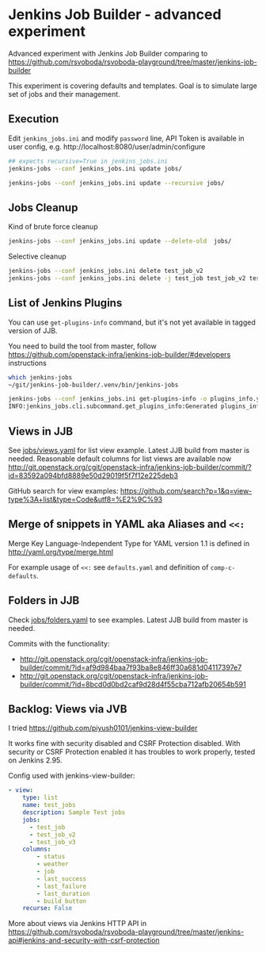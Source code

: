 # Jenkins Job Builder - advanced experiment

Advanced experiment with Jenkins Job Builder comparing to https://github.com/rsvoboda/rsvoboda-playground/tree/master/jenkins-job-builder 

This experiment is covering defaults and templates. Goal is to simulate large set of jobs and their management.

## Execution
Edit `jenkins_jobs.ini` and modify `password` line, API Token is available in user config, e.g. http://localhost:8080/user/admin/configure

```bash
## expects recursive=True in jenkins_jobs.ini
jenkins-jobs --conf jenkins_jobs.ini update jobs/
```

```bash
jenkins-jobs --conf jenkins_jobs.ini update --recursive jobs/
```

## Jobs Cleanup
Kind of brute force cleanup
```bash
jenkins-jobs --conf jenkins_jobs.ini update --delete-old  jobs/
```
Selective cleanup
```bash
jenkins-jobs --conf jenkins_jobs.ini delete test_job_v2
jenkins-jobs --conf jenkins_jobs.ini delete -j test_job test_job_v2 test_job_v3 test-comp-a test-comp-b
```

## List of Jenkins Plugins
You can use `get-plugins-info` command, but it's not yet available in tagged version of JJB.

You need to build the tool from master, follow https://github.com/openstack-infra/jenkins-job-builder/#developers instructions

```bash
which jenkins-jobs 
~/git/jenkins-job-builder/.venv/bin/jenkins-jobs

jenkins-jobs --conf jenkins_jobs.ini get-plugins-info -o plugins_info.yaml
INFO:jenkins_jobs.cli.subcommand.get_plugins_info:Generated plugins_info.yaml file
```

## Views in JJB
See [jobs/views.yaml](jobs/views.yaml) for list view example. Latest JJB build from master is needed.
Reasonable default columns for list views are available now http://git.openstack.org/cgit/openstack-infra/jenkins-job-builder/commit/?id=83592a094bfd8889e50d29019f5f7f12e225deb3

GitHub search for view examples: https://github.com/search?p=1&q=view-type%3A+list&type=Code&utf8=%E2%9C%93

## Merge of snippets in YAML aka Aliases and `<<:`
Merge Key Language-Independent Type for YAML version 1.1 is defined in http://yaml.org/type/merge.html

For example usage of `<<:` see `defaults.yaml` and definition of `comp-c-defaults`.

## Folders in JJB
Check [jobs/folders.yaml](jobs/folders.yaml) to see examples. Latest JJB build from master is needed.

Commits with the functionality:
 * http://git.openstack.org/cgit/openstack-infra/jenkins-job-builder/commit/?id=af9d984baa7f93ba8e846ff30a681d04117397e7
 * http://git.openstack.org/cgit/openstack-infra/jenkins-job-builder/commit/?id=8bcd0d0bd2caf9d28d4f55cba712afb20654b591


## Backlog: Views via JVB
I tried https://github.com/piyush0101/jenkins-view-builder

It works fine with security disabled and CSRF Protection disabled.
With security or CSRF Protection enabled it has troubles to work properly, tested on Jenkins 2.95.

Config used with jenkins-view-builder:
```yaml
- view:
    type: list
    name: test_jobs
    description: Sample Test jobs
    jobs:
      - test_job
      - test_job_v2
      - test_job_v3
    columns:
        - status
        - weather
        - job
        - last_success
        - last_failure
        - last_duration
        - build_button
    recurse: False
```

More about views via Jenkins HTTP API in https://github.com/rsvoboda/rsvoboda-playground/tree/master/jenkins-api#jenkins-and-security-with-csrf-protection
